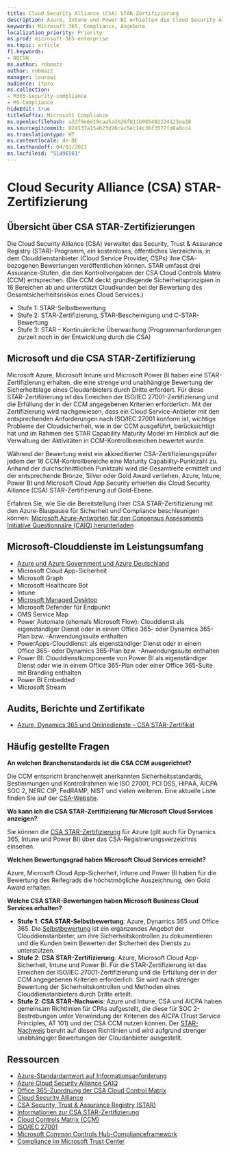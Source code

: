 ```yaml
---
title: Cloud Security Alliance (CSA) STAR-Zertifizierung
description: Azure, Intune und Power BI erhielten die Cloud Security Alliance STAR-Zertifizierung auf Gold-Ebene.
keywords: Microsoft 365, Compliance, Angebote
localization_priority: Priority
ms.prod: microsoft-365-enterprise
ms.topic: article
f1.keywords:
- NOCSH
ms.author: robmazz
author: robmazz
manager: laurawi
audience: itpro
ms.collection:
- M365-security-compliance
- MS-Compliance
hideEdit: true
titleSuffix: Microsoft Compliance
ms.openlocfilehash: a33f9e6d19caa5a3b26f011b985481224123ea38
ms.sourcegitcommit: 024137a15ab23d26cac5ec14c36f3577fd8a0cc4
ms.translationtype: HT
ms.contentlocale: de-DE
ms.lasthandoff: 04/01/2021
ms.locfileid: "51496561"
---
```

# <a name="cloud-security-alliance-csa-star-certification"></a>Cloud Security Alliance (CSA) STAR-Zertifizierung

## <a name="csa-star-certification-overview"></a>Übersicht über CSA STAR-Zertifizierungen

Die Cloud Security Alliance (CSA) verwaltet das Security, Trust & Assurance Registry (STAR)-Programm, ein kostenloses, öffentliches Verzeichnis, in dem Clouddienstanbieter (Cloud Service Provider, CSPs) ihre CSA-bezogenen Bewertungen veröffentlichen können. STAR umfasst drei Assurance-Stufen, die den Kontrollvorgaben der CSA Cloud Controls Matrix (CCM) entsprechen. (Die CCM deckt grundlegende Sicherheitsprinzipien in 16 Bereichen ab und unterstützt Cloudkunden bei der Bewertung des Gesamtsicherheitsrisikos eines Cloud Services.)

- Stufe 1: STAR-Selbstbewertung
- Stufe 2: STAR-Zertifizierung, STAR-Bescheinigung und C-STAR-Bewertung
- Stufe 3: STAR – Kontinuierliche Überwachung (Programmanforderungen zurzeit noch in der Entwicklung durch die CSA)

## <a name="microsoft-and-csa-star-certification"></a>Microsoft und die CSA STAR-Zertifizierung

Microsoft Azure, Microsoft Intune und Microsoft Power BI haben eine STAR-Zertifizierung erhalten, die eine strenge und unabhängige Bewertung der Sicherheitslage eines Cloudanbieters durch Dritte erfordert. Für diese STAR-Zertifizierung ist das Erreichen der ISO/IEC 27001-Zertifizierung und die Erfüllung der in der CCM angegebenen Kriterien erforderlich. Mit der Zertifizierung wird nachgewiesen, dass ein Cloud Service-Anbieter mit den entsprechenden Anforderungen nach ISO/IEC 27001 konform ist, wichtige Probleme der Cloudsicherheit, wie in der CCM ausgeführt, berücksichtigt hat und im Rahmen des STAR Capability Maturity Model im Hinblick auf die Verwaltung der Aktivitäten in CCM-Kontrollbereichen bewertet wurde.  
  
Während der Bewertung weist ein akkreditierter CSA-Zertifizierungsprüfer jedem der 16 CCM-Kontrollbereiche eine Maturity Capability-Punktzahl zu. Anhand der durchschnittlichen Punktzahl wird die Gesamtreife ermittelt und der entsprechende Bronze, Silver oder Gold Award verliehen. Azure, Intune, Power BI und Microsoft Cloud App Security erhielten die Cloud Security Alliance (CSA) STAR-Zertifizierung auf Gold-Ebene.  

Erfahren Sie, wie Sie die Bereitstellung Ihrer CSA STAR-Zertifizierung mit den Azure-Blaupause für Sicherheit und Compliance beschleunigen können: [Microsoft Azure-Antworten für den Consensus Assessments Initiative Questionnaire (CAIQ) herunterladen](https://gallery.technet.microsoft.com/Azure-Responses-to-CSA-46034a11)

## <a name="microsoft-in-scope-cloud-services"></a>Microsoft-Clouddienste im Leistungsumfang

- [Azure und Azure Government und Azure Deutschland](https://aka.ms/AzureCompliance)
- Microsoft Cloud App-Sicherheit
- Microsoft Graph
- Microsoft Healthcare Bot
- Intune
- [Microsoft Managed Desktop](/microsoft-365/managed-desktop/intro/compliance)
- Microsoft Defender für Endpunkt
- OMS Service Map
- Power Automate (ehemals Microsoft Flow): Clouddienst als eigenständiger Dienst oder in einem Office 365- oder Dynamics 365-Plan bzw. -Anwendungssuite enthalten
- PowerApps-Clouddienst: als eigenständiger Dienst oder in einem Office 365- oder Dynamics 365-Plan bzw. -Anwendungssuite enthalten
- Power BI: Clouddienstkomponente von Power BI als eigenständiger Dienst oder wie in einem Office 365-Plan oder einer Office 365-Suite mit Branding enthalten
- Power BI Embedded
- Microsoft Stream

## <a name="audits-reports-and-certificates"></a>Audits, Berichte und Zertifikate

- [Azure, Dynamics 365 und Onlinedienste – CSA STAR-Zertifikat](https://aka.ms/azurecsastarcert)

## <a name="frequently-asked-questions"></a>Häufig gestellte Fragen

**An welchen Branchenstandards ist die CSA CCM ausgerichtet?**

Die CCM entspricht branchenweit anerkannten Sicherheitsstandards, Bestimmungen und Kontrollrahmen wie ISO 27001, PCI DSS, HIPAA, AICPA SOC 2, NERC CIP, FedRAMP, NIST und vielen weiteren. Eine aktuelle Liste finden Sie auf der [CSA-Website](https://cloudsecurityalliance.org/).

**Wo kann ich die CSA STAR-Zertifizierung für Microsoft Cloud Services anzeigen?**

Sie können die [CSA STAR-Zertifizierung](https://aka.ms/csastar-certification) für Azure (gilt auch für Dynamics 365, Intune und Power BI) über das CSA-Registrierungsverzeichnis einsehen.

**Welchen Bewertungsgrad haben Microsoft Cloud Services erreicht?**

Azure, Microsoft Cloud App-Sicherheit, Intune und Power BI haben für die Bewertung des Reifegrads die höchstmögliche Auszeichnung, den Gold Award erhalten.

**Welche CSA STAR-Bewertungen haben Microsoft Business Cloud Services erhalten?**

- **Stufe 1**: **CSA STAR-Selbstbewertung**: Azure, Dynamics 365 und Office 365. Die [Selbstbewertung](offering-csa-star-self-assessment.md) ist ein ergänzendes Angebot der Clouddienstanbieter, um ihre Sicherheitskontrollen zu dokumentieren und die Kunden beim Bewerten der Sicherheit des Diensts zu unterstützen.
- **Stufe 2**: **CSA STAR-Zertifizierung**: Azure, Microsoft Cloud App-Sicherheit, Intune und Power BI. Für die STAR-Zertifizierung ist das Erreichen der ISO/IEC 27001-Zertifizierung und die Erfüllung der in der CCM angegebenen Kriterien erforderlich. Sie wird nach strenger Bewertung der Sicherheitskontrollen und Methoden eines Clouddienstanbieters durch Dritte erteilt.
- **Stufe 2**: **CSA STAR-Nachweis**: Azure und Intune. CSA und AICPA haben gemeinsam Richtlinien für CPAs aufgestellt, die diese für SOC 2-Bestrebungen unter Verwendung der Kriterien des AICPA (Trust Service Principles, AT 101) und der CSA CCM nutzen können. Der [STAR-Nachweis](offering-CSA-STAR-Attestation.md) beruht auf diesen Richtlinien und wird aufgrund strenger unabhängiger Bewertungen der Cloudanbieter ausgestellt.

## <a name="resources"></a>Ressourcen

- [Azure-Standardantwort auf Informationsanforderung](https://aka.ms/AzureStandardRequestForInformation)
- [Azure Cloud Security Alliance CAIQ](https://aka.ms/AzureCSACAIQ)
- [Office 365-Zuordnung der CSA Cloud Control Matrix](https://aka.ms/Office365CSACloudControlMatrix)
- [Cloud Security Alliance](https://cloudsecurityalliance.org/)
- [CSA Security, Trust & Assurance Registry (STAR)](https://cloudsecurityalliance.org/star/)
- [Informationen zur CSA STAR-Zertifizierung](https://cloudsecurityalliance.org/star/certification/)
- [Cloud Controls Matrix (CCM)](https://cloudsecurityalliance.org/group/cloud-controls-matrix/)
- [ISO/IEC 27001](offering-iso-27001.md)
- [Microsoft Common Controls Hub-Complianceframework](https://www.microsoft.com/trust-center/compliance/compliance-overview)
- [Compliance im Microsoft Trust Center](https://www.microsoft.com/trust-center/compliance/compliance-overview)
